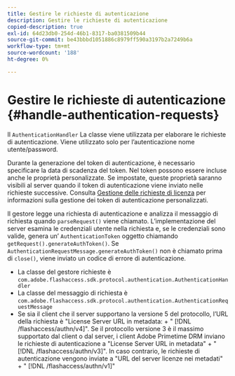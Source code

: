 ```yaml
---
title: Gestire le richieste di autenticazione
description: Gestire le richieste di autenticazione
copied-description: true
exl-id: 64d23db0-254d-46b1-8317-ba0381509b44
source-git-commit: be43bbbd1051886c8979ff590a3197b2a7249b6a
workflow-type: tm+mt
source-wordcount: '188'
ht-degree: 0%

---
```


# Gestire le richieste di autenticazione {#handle-authentication-requests}

Il `AuthenticationHandler` La classe viene utilizzata per elaborare le richieste di autenticazione. Viene utilizzato solo per l’autenticazione nome utente/password.

Durante la generazione del token di autenticazione, è necessario specificare la data di scadenza del token. Nel token possono essere incluse anche le proprietà personalizzate. Se impostate, queste proprietà saranno visibili al server quando il token di autenticazione viene inviato nelle richieste successive. Consulta [Gestione delle richieste di licenza](../../protecting-content/implementing-the-license-server/handling-license-reqs/license-handling-classes.md) per informazioni sulla gestione dei token di autenticazione personalizzati.

Il gestore legge una richiesta di autenticazione e analizza il messaggio di richiesta quando `parseRequest()` viene chiamato. L’implementazione del server esamina le credenziali utente nella richiesta e, se le credenziali sono valide, genera un’ `AuthenticationToken` oggetto chiamando `getRequest().generateAuthToken()`. Se `AuthenticationRequestMessage.generateAuthToken()` non è chiamato prima di `close()`, viene inviato un codice di errore di autenticazione.

* La classe del gestore richieste è `com.adobe.flashaccess.sdk.protocol.authentication.AuthenticationHandler`
* La classe del messaggio di richiesta è `com.adobe.flashaccess.sdk.protocol.authentication.AuthenticationRequestMessage`
* Se sia il client che il server supportano la versione 5 del protocollo, l’URL della richiesta è &quot;License Server URL in metadata: + &quot; [!DNL /flashaccess/authn/v4]&quot;. Se il protocollo versione 3 è il massimo supportato dal client o dal server, i client Adobe Primetime DRM inviano le richieste di autenticazione a &quot;License Server URL in metadata&quot; + &quot; [!DNL /flashaccess/authn/v3]&quot;. In caso contrario, le richieste di autenticazione vengono inviate a &quot;URL del server licenze nei metadati&quot; + &quot; [!DNL /flashaccess/authn/v1]&quot;
